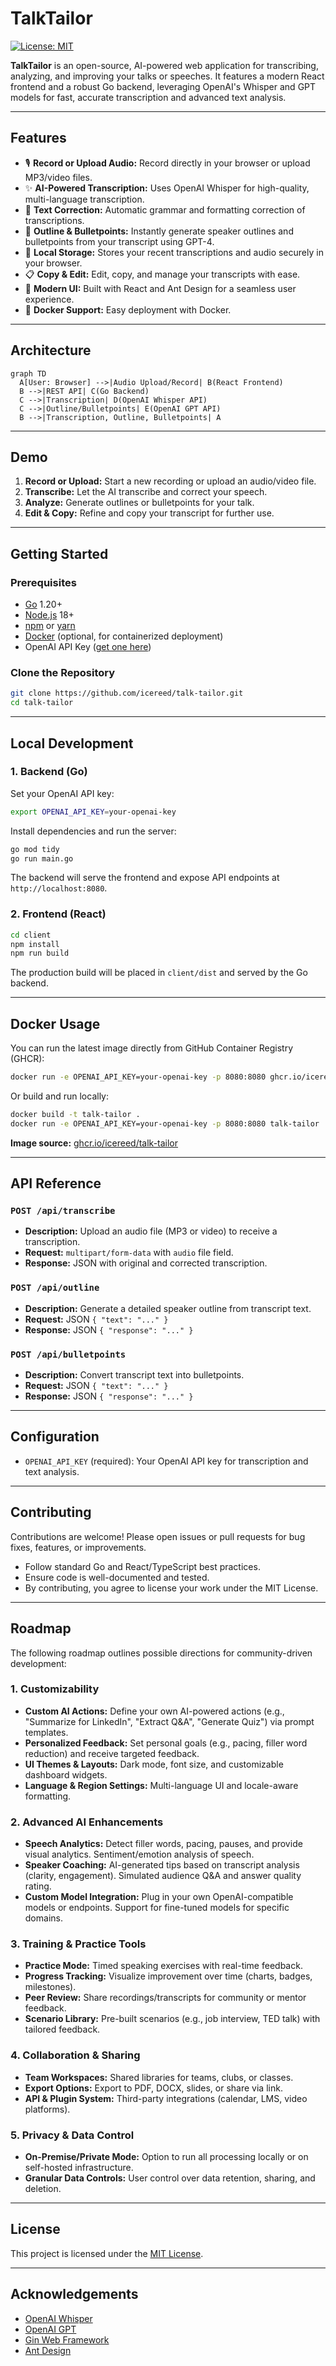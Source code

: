 # TalkTailor

[![License: MIT](https://img.shields.io/badge/License-MIT-yellow.svg)](LICENSE)

**TalkTailor** is an open-source, AI-powered web application for transcribing, analyzing, and improving your talks or speeches. It features a modern React frontend and a robust Go backend, leveraging OpenAI's Whisper and GPT models for fast, accurate transcription and advanced text analysis.

---

## Features

- 🎙️ **Record or Upload Audio:** Record directly in your browser or upload MP3/video files.
- ✨ **AI-Powered Transcription:** Uses OpenAI Whisper for high-quality, multi-language transcription.
- 📝 **Text Correction:** Automatic grammar and formatting correction of transcriptions.
- 🧠 **Outline & Bulletpoints:** Instantly generate speaker outlines and bulletpoints from your transcript using GPT-4.
- 💾 **Local Storage:** Stores your recent transcriptions and audio securely in your browser.
- 📋 **Copy & Edit:** Edit, copy, and manage your transcripts with ease.
- 🚀 **Modern UI:** Built with React and Ant Design for a seamless user experience.
- 🐳 **Docker Support:** Easy deployment with Docker.

---

## Architecture

```mermaid
graph TD
  A[User: Browser] -->|Audio Upload/Record| B(React Frontend)
  B -->|REST API| C(Go Backend)
  C -->|Transcription| D(OpenAI Whisper API)
  C -->|Outline/Bulletpoints| E(OpenAI GPT API)
  B -->|Transcription, Outline, Bulletpoints| A
```

---

## Demo

1. **Record or Upload:** Start a new recording or upload an audio/video file.
2. **Transcribe:** Let the AI transcribe and correct your speech.
3. **Analyze:** Generate outlines or bulletpoints for your talk.
4. **Edit & Copy:** Refine and copy your transcript for further use.

---

## Getting Started

### Prerequisites

- [Go](https://golang.org/) 1.20+
- [Node.js](https://nodejs.org/) 18+
- [npm](https://www.npmjs.com/) or [yarn](https://yarnpkg.com/)
- [Docker](https://www.docker.com/) (optional, for containerized deployment)
- OpenAI API Key ([get one here](https://platform.openai.com/account/api-keys))

### Clone the Repository

```bash
git clone https://github.com/icereed/talk-tailor.git
cd talk-tailor
```

---

## Local Development

### 1. Backend (Go)

Set your OpenAI API key:

```bash
export OPENAI_API_KEY=your-openai-key
```

Install dependencies and run the server:

```bash
go mod tidy
go run main.go
```

The backend will serve the frontend and expose API endpoints at `http://localhost:8080`.

### 2. Frontend (React)

```bash
cd client
npm install
npm run build
```

The production build will be placed in `client/dist` and served by the Go backend.

---

## Docker Usage

You can run the latest image directly from GitHub Container Registry (GHCR):

```bash
docker run -e OPENAI_API_KEY=your-openai-key -p 8080:8080 ghcr.io/icereed/talk-tailor:latest
```

Or build and run locally:

```bash
docker build -t talk-tailor .
docker run -e OPENAI_API_KEY=your-openai-key -p 8080:8080 talk-tailor
```

**Image source:** [ghcr.io/icereed/talk-tailor](https://github.com/icereed/talk-tailor/pkgs/container/talk-tailor)

---

## API Reference

### `POST /api/transcribe`

- **Description:** Upload an audio file (MP3 or video) to receive a transcription.
- **Request:** `multipart/form-data` with `audio` file field.
- **Response:** JSON with original and corrected transcription.

### `POST /api/outline`

- **Description:** Generate a detailed speaker outline from transcript text.
- **Request:** JSON `{ "text": "..." }`
- **Response:** JSON `{ "response": "..." }`

### `POST /api/bulletpoints`

- **Description:** Convert transcript text into bulletpoints.
- **Request:** JSON `{ "text": "..." }`
- **Response:** JSON `{ "response": "..." }`

---

## Configuration

- `OPENAI_API_KEY` (required): Your OpenAI API key for transcription and text analysis.

---

## Contributing

Contributions are welcome! Please open issues or pull requests for bug fixes, features, or improvements.

- Follow standard Go and React/TypeScript best practices.
- Ensure code is well-documented and tested.
- By contributing, you agree to license your work under the MIT License.

---

## Roadmap

The following roadmap outlines possible directions for community-driven development:

### 1. Customizability
- **Custom AI Actions:** Define your own AI-powered actions (e.g., "Summarize for LinkedIn", "Extract Q&A", "Generate Quiz") via prompt templates.
- **Personalized Feedback:** Set personal goals (e.g., pacing, filler word reduction) and receive targeted feedback.
- **UI Themes & Layouts:** Dark mode, font size, and customizable dashboard widgets.
- **Language & Region Settings:** Multi-language UI and locale-aware formatting.

### 2. Advanced AI Enhancements
- **Speech Analytics:** Detect filler words, pacing, pauses, and provide visual analytics. Sentiment/emotion analysis of speech.
- **Speaker Coaching:** AI-generated tips based on transcript analysis (clarity, engagement). Simulated audience Q&A and answer quality rating.
- **Custom Model Integration:** Plug in your own OpenAI-compatible models or endpoints. Support for fine-tuned models for specific domains.

### 3. Training & Practice Tools
- **Practice Mode:** Timed speaking exercises with real-time feedback.
- **Progress Tracking:** Visualize improvement over time (charts, badges, milestones).
- **Peer Review:** Share recordings/transcripts for community or mentor feedback.
- **Scenario Library:** Pre-built scenarios (e.g., job interview, TED talk) with tailored feedback.

### 4. Collaboration & Sharing
- **Team Workspaces:** Shared libraries for teams, clubs, or classes.
- **Export Options:** Export to PDF, DOCX, slides, or share via link.
- **API & Plugin System:** Third-party integrations (calendar, LMS, video platforms).

### 5. Privacy & Data Control
- **On-Premise/Private Mode:** Option to run all processing locally or on self-hosted infrastructure.
- **Granular Data Controls:** User control over data retention, sharing, and deletion.

---

## License

This project is licensed under the [MIT License](LICENSE).

---

## Acknowledgements

- [OpenAI Whisper](https://platform.openai.com/docs/guides/speech-to-text)
- [OpenAI GPT](https://platform.openai.com/docs/guides/gpt)
- [Gin Web Framework](https://gin-gonic.com/)
- [Ant Design](https://ant.design/)
